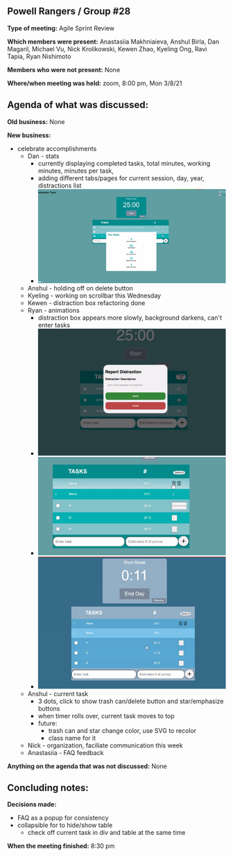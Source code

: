 ## Powell Rangers / Group #28

**Type of meeting:** Agile Sprint Review

**Which members were present:** Anastasiia Makhniaieva, Anshul Birla, Dan Magaril, Michael Vu, Nick Krolikowski, Kewen Zhao, Kyeling Ong, Ravi Tapia, Ryan Nishimoto

**Members who were not present:** None

**Where/when meeting was held:** zoom, 8:00 pm, Mon 3/8/21


## Agenda of what was discussed:

**Old business:** None

**New business:** 
+ celebrate accomplishments
  + Dan - stats
    + currently displaying completed tasks, total minutes, working minutes, minutes per task, 
    + adding different tabs/pages for current session, day, year, distractions list
    + ![stats](Picture1.png)
  + Anshul - holding off on delete button
  + Kyeling - working on scrollbar this Wednesday
  + Kewen - distraction box refactoring done
  + Ryan - animations
    + distraction box appears more slowly, background darkens, can't enter tasks
    + ![background when distraction box open](Picture2.png)
    + ![working time color theme](Picture3.png)
    + ![break time color theme](Picture4.png)
  + Anshul - current task
    + 3 dots, click to show trash can/delete button and star/emphasize buttons
    + when timer rolls over, current task moves to top
    + future: 
      + trash can and star change color, use SVG to recolor
      + class name for it
  + Nick - organization, faciliate communication this week
  + Anastasiia - FAQ feedback

**Anything on the agenda that was not discussed:**  None


## Concluding notes:

**Decisions made:** 
+ FAQ as a popup for consistency
+ collapsible for to hide/show table
  + check off current task in div and table at the same time

**When the meeting finished:** 8:30 pm
